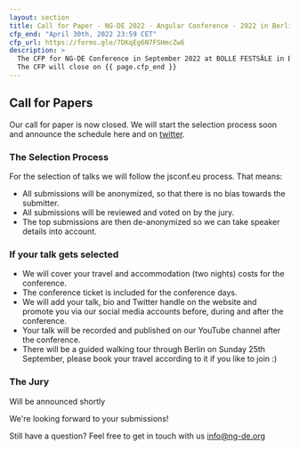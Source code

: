 ```yaml
---
layout: section
title: Call for Paper - NG-DE 2022 - Angular Conference - 2022 in Berlin
cfp_end: "April 30th, 2022 23:59 CET"
cfp_url: https://forms.gle/7DKqEg6N7FSHmcZw6
description: >
  The CFP for NG-DE Conference in September 2022 at BOLLE FESTSÄLE in Berlin is now open.
  The CFP will close on {{ page.cfp_end }}
---
```


## Call for Papers
Our call for paper is now closed. We will start the selection process soon and announce the schedule here and on <a target="_blank" href="{{ site.data.socialmedia.twitter.url }}">twitter</a>.

<!-- The CFP for NG-DE/ dotvue Conference September 22 - 24, 2022 at BOLLE FESTSÄLE in Berlin is now open.
The CFP will close on {{ page.cfp_end }}
<div class="cfp">
  <div class="cfp__cta">
    <a class="button button--xlarge" href="{{ page.cfp_url }}" target="_blank" rel="nofollow noopener">
      <span class="button__scale">Submit Your Paper</span>
    </a>
  </div>
</div>

- The talk should be 30 minutes.
- We won't do any Q&A, but if you want to have one it should not exceed your 30 minute slot.
- The talk must be in English.
- We will run a single track for both days.
- By submitting a talk you agree with our [Code of Conduct](/code-of-conduct/) and [Privacy Policy](/privacy-policy/).
- The deadline is {{ page.cfp_end }}
- 
### Topics we are looking for
Our audience will be people interested in Angular from every level of expertise. So don't worry, your talk can address any level from beginners to experts.
- Angular in general
- RxJS
- NgRx & State Management
- Angular Universal
- Web Performance
- Progressive Web Apps
- Ionic / Cross Platform
- Everything which is interesting for the Angular community, for example:
  - making developers lives easier
  - becoming a better developer
  - how to improve the community
  - and anything else you can think of -->

### The Selection Process

For the selection of talks we will follow the jsconf.eu process. That means:

- All submissions will be anonymized, so that there is no bias towards the submitter.
- All submissions will be reviewed and voted on by the jury.
- The top submissions are then de-anonymized so we can take speaker details into account.

### If your talk gets selected

- We will cover your travel and accommodation (two nights) costs for the conference.
- The conference ticket is included for the conference days.
- We will add your talk, bio and Twitter handle on the website and promote you via our social media accounts before, during and after the conference.
- Your talk will be recorded and published on our YouTube channel after the conference.
- There will be a guided walking tour through Berlin on Sunday 25th September, please book your travel according to it if you like to join :)

### The Jury

Will be announced shortly

We're looking forward to your submissions!

Still have a question?
Feel free to get in touch with us [info@ng-de.org](mailto:info@ng-de.org)
